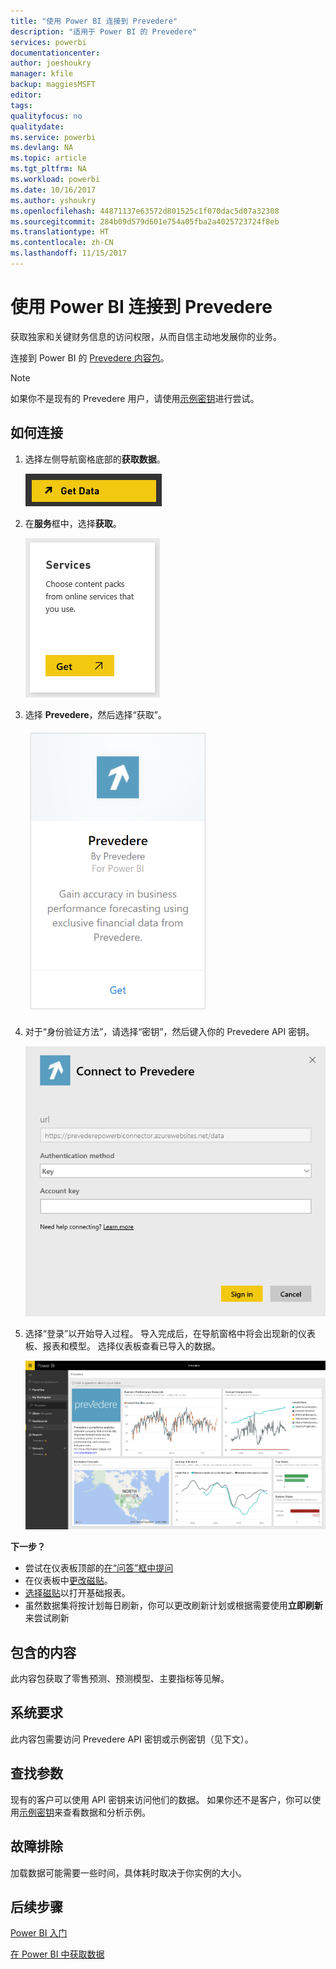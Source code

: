 ```yaml
---
title: "使用 Power BI 连接到 Prevedere"
description: "适用于 Power BI 的 Prevedere"
services: powerbi
documentationcenter: 
author: joeshoukry
manager: kfile
backup: maggiesMSFT
editor: 
tags: 
qualityfocus: no
qualitydate: 
ms.service: powerbi
ms.devlang: NA
ms.topic: article
ms.tgt_pltfrm: NA
ms.workload: powerbi
ms.date: 10/16/2017
ms.author: yshoukry
ms.openlocfilehash: 44871137e63572d801525c1f070dac5d07a32308
ms.sourcegitcommit: 284b09d579d601e754a05fba2a4025723724f8eb
ms.translationtype: HT
ms.contentlocale: zh-CN
ms.lasthandoff: 11/15/2017
---
```

# <a name="connect-to-prevedere-with-power-bi"></a>使用 Power BI 连接到 Prevedere
获取独家和关键财务信息的访问权限，从而自信主动地发展你的业务。

连接到 Power BI 的 [ Prevedere 内容包](https://app.powerbi.com/getdata/services/prevedere)。

>[!NOTE]
>如果你不是现有的 Prevedere 用户，请使用[示例密钥](https://prevederepowerbiconnector.azurewebsites.net/static/learnmore.html)进行尝试。

## <a name="how-to-connect"></a>如何连接
1. 选择左侧导航窗格底部的**获取数据**。
   
   ![](media/service-connect-to-prevedere/getdata.png)
2. 在**服务**框中，选择**获取**。
   
   ![](media/service-connect-to-prevedere/services.png)
3. 选择 **Prevedere**，然后选择“获取”。
   
   ![](media/service-connect-to-prevedere/connect.png)
4. 对于“身份验证方法”，请选择“密钥”，然后键入你的 Prevedere API 密钥。
   
    ![](media/service-connect-to-prevedere/creds.png)
5. 选择“登录”以开始导入过程。 导入完成后，在导航窗格中将会出现新的仪表板、报表和模型。 选择仪表板查看已导入的数据。
   
     ![](media/service-connect-to-prevedere/dashboard.png)

**下一步？**

* 尝试在仪表板顶部的[在“问答”框中提问](service-q-and-a.md)
* 在仪表板中[更改磁贴](service-dashboard-edit-tile.md)。
* [选择磁贴](service-dashboard-tiles.md)以打开基础报表。
* 虽然数据集将按计划每日刷新，你可以更改刷新计划或根据需要使用**立即刷新**来尝试刷新

## <a name="whats-included"></a>包含的内容
此内容包获取了零售预测、预测模型、主要指标等见解。

## <a name="system-requirements"></a>系统要求
此内容包需要访问 Prevedere API 密钥或示例密钥（见下文）。

## <a name="finding-parameters"></a>查找参数
<a name="FindingParams"></a>

现有的客户可以使用 API 密钥来访问他们的数据。 如果你还不是客户，你可以使用[示例密钥](https://prevederepowerbiconnector.azurewebsites.net/static/learnmore.html)来查看数据和分析示例。

## <a name="troubleshooting"></a>故障排除
加载数据可能需要一些时间，具体耗时取决于你实例的大小。

## <a name="next-steps"></a>后续步骤
[Power BI 入门](service-get-started.md)

[在 Power BI 中获取数据](service-get-data.md)

